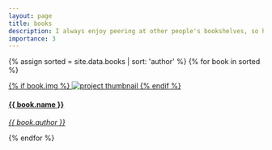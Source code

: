 ```yaml
---
layout: page
title: books
description: I always enjoy peering at other people's bookshelves, so here's mine.
importance: 3
---
```

<div class="projects grid">

  {% assign sorted = site.data.books | sort: 'author' %}
  {% for book in sorted %}
  <div class="grid-item">
    <a href="{{ book.main_link }}" target="_blank">
      <div class="card hoverable">
        {% if book.img %}
        <img src="{{ book.img | prepend: '/assets/img/books/' | relative_url }}" alt="project thumbnail">
        {% endif %}
        <div class="card-body">
          <h4 class="card-title">{{ book.name }}</h4>
            <p><em>{{ book.author }}</em></p>
          </div>
      </div>
    </a>
  </div>
{% endfor %}

</div>


